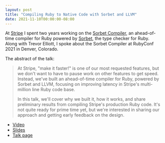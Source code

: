 ```yaml
---
layout: post
title: "Compiling Ruby to Native Code with Sorbet and LLVM"
date: 2021-11-10T00:00:00-08:00
---
```


At [Stripe](https://jez.io/thoughts/on-stripe/) I spent two years working on
the [Sorbet Compiler], an ahead-of-time compiler for Ruby powered by
[Sorbet](https://sorbet.org), the type checker for Ruby. Along with Trevor
Elliott, I spoke about the Sorbet Compiler at RubyConf 2021 in Denver, Colorado.

The abstract of the talk:

> At Stripe, "make it faster!" is one of our most requested features, but we
> don't want to have to pause work on other features to get speed. Instead,
> we've built an ahead-of-time compiler for Ruby, powered by Sorbet and LLVM,
> focusing on improving latency in Stripe's multi-million line Ruby code base.
>
> In this talk, we'll cover why we built it, how it works, and share preliminary
> results from compiling Stripe's production Ruby code. It's not quite ready for
> prime time yet, but we're interested in sharing our approach and getting early
> feedback on the design.
>
> <p></p>

- [Video](https://www.youtube.com/watch?v=BH8S1htcHXY)
- [Slides](https://sorbet.run/talks/RubyConf2021/)
- [Talk page](https://rubyconf.org/program/sessions#session-1171)

[Sorbet Compiler]: https://github.com/sorbet/sorbet/tree/master/compiler
